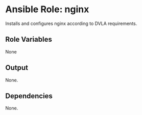 Ansible Role: nginx
===================

Installs and configures nginx according to DVLA requirements.

Role Variables
--------------

None


Output
------

None.


Dependencies
------------

None.